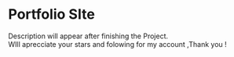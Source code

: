 # Portfolio SIte
Description will appear after finishing the Project.   <br />
WIll aprecciate your stars and folowing for my account ,Thank you !
